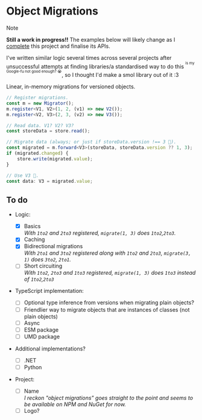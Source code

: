 # Object Migrations

> [!NOTE]
>
> **Still a work in progress!!** The examples below will likely change as I [complete](#to-do) this
> project and finalise its APIs.
>
> I've written similar logic several times across several projects after unsuccessful attempts at
> finding libraries/a standardised way to do this <sup><sup>is my Google-fu not good enough?
> 😭</sup></sup>, so I thought I'd make a smol library out of it :3

Linear, in-memory migrations for versioned objects.

```typescript
// Register migrations.
const m = new Migrator();
m.register<V1, V2>(1, 2, (v1) => new V2());
m.register<V2, V3>(2, 3, (v2) => new V3());

// Read data. V1? V2? V3?
const storeData = store.read();

// Migrate data (always; or just if storeData.version !== 3 🤷).
const migrated = m.forward<V3>(storeData, storeData.version ?? 1, 3);
if (migrated.changed) {
	store.write(migrated.value);
}

// Use V3 🎉.
const data: V3 = migrated.value;
```

## To do

- Logic:

  - [x] Basics <br> _With `1to2` and `2to3` registered, `migrate(1, 3)` does `1to2`,`2to3`._
  - [x] Caching
  - [x] Bidirectional migrations <br> _With `2to1` and `3to2` registered along with `1to2` and
        `2to3`, `migrate(3, 1)` does `3to2`, `2to1`._
  - [ ] Short circuiting <br> _With `1to2`, `2to3` and `1to3` registered, `migrate(1, 3)` does
        `1to3` instead of `1to2`,`2to3`_

- TypeScript implementation:

  - [ ] Optional type inference from versions when migrating plain objects?
  - [ ] Friendlier way to migrate objects that are instances of classes (not plain objects)
  - [ ] Async
  - [ ] ESM package
  - [ ] UMD package

- Additional implementations?

  - [ ] .NET
  - [ ] Python

- Project:

  - [ ] Name <br> _I reckon "object migrations" goes straight to the point and seems to be available
        on NPM and NuGet for now._
  - [ ] Logo?

